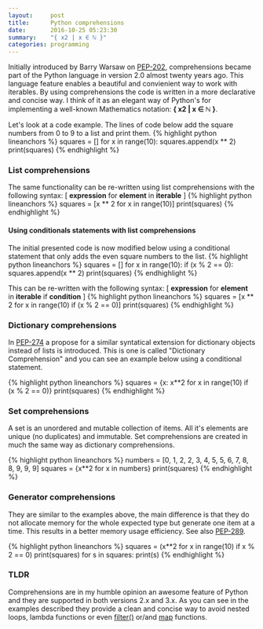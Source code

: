```yaml
---
layout:     post
title:      Python comprehensions
date:       2016-10-25 05:23:30
summary:    "{ x2 | x ∈ ℕ }"
categories: programming
---
```


Initially introduced by Barry Warsaw on [PEP-202](https://www.python.org/dev/peps/pep-0202/), comprehensions became part of the Python language in version 2.0 almost twenty years ago. This language feature enables a beautiful and convienient way to work with iterables.
By using comprehensions the code is written in a more declarative and concise way.
I think of it as an elegant way of Python's for implementing a well-known Mathematics notation: **{ x2 | x ∈ ℕ }**.

Let's look at a code example. The lines of code below add the square numbers from 0 to 9 to a list and print them.
{% highlight python lineanchors %}
squares = []
for x in range(10):
    squares.append(x ** 2)
print(squares)
{% endhighlight %}

### List comprehensions

The same functionality can be re-written using list comprehensions with the following syntax: [ **expression** for **element** in **iterable** ]
{% highlight python lineanchors %}
squares = [x ** 2 for x in range(10)]
print(squares)
{% endhighlight %}

#### Using conditionals statements with list comprehensions

The initial presented code is now modified below using a conditional statement that only adds the even square numbers to the list.
{% highlight python lineanchors %}
squares = []
for x in range(10):
    if (x % 2 == 0):
        squares.append(x ** 2)
print(squares)
{% endhighlight %}

This can be re-written with the following syntax: [ **expression** for **element** in **iterable** if **condition** ]
{% highlight python lineanchors %}
squares = [x ** 2 for x in range(10) if (x % 2 == 0)]
print(squares)
{% endhighlight %}

### Dictionary comprehensions

In [PEP-274](https://www.python.org/dev/peps/pep-0274/) a propose for a similar syntatical extension for dictionary objects instead of lists is introduced. This is one is called "Dictionary Comprehension" and you can see an example below using a conditional statement.

{% highlight python lineanchors %}
squares = {x: x**2 for x in range(10) if (x % 2 == 0)}
print(squares)
{% endhighlight %}

### Set comprehensions

A set is an unordered and mutable collection of items. All it's elements are unique (no duplicates) and immutable. Set comprehensions are created in much the same way as dictionary comprehensions.

{% highlight python lineanchors %}
numbers = [0, 1, 2, 2, 3, 4, 5, 5, 6, 7, 8, 8, 9, 9, 9]
squares = {x**2 for x in numbers}
print(squares)
{% endhighlight %}

### Generator comprehensions

They are similar to the examples above, the main difference is that they do not allocate memory for the whole expected type but generate one item at a time. This results in a better memory usage efficiency. See also [PEP-289](https://www.python.org/dev/peps/pep-0289/).

{% highlight python lineanchors %}
squares = (x**2 for x in range(10) if x % 2 == 0)
print(squares)
for s in squares:
    print(s)
{% endhighlight %}

### TLDR

Comprehensions are in my humble opinion an awesome feature of Python and they are supported in both versions 2.x and 3.x. As you can see in the examples described they provide a clean and concise way to avoid nested loops, lambda functions or even [filter()](https://docs.python.org/3.7/library/functions.html#filter) or/and [map](https://docs.python.org/3.7/library/functions.html#map) functions.
